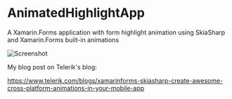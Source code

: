 # AnimatedHighlightApp
A Xamarin.Forms application with form highlight animation using SkiaSharp and Xamarin.Forms built-in animations

![Screenshot](https://github.com/andreinitescu/AnimatedHighlightApp/blob/master/animation.gif)

My blog post on Telerik's blog:

https://www.telerik.com/blogs/xamarinforms-skiasharp-create-awesome-cross-platform-animations-in-your-mobile-app
